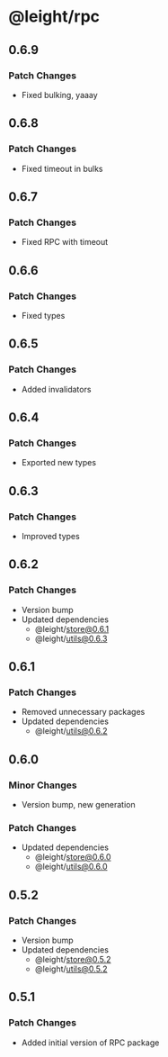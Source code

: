 # @leight/rpc

## 0.6.9

### Patch Changes

- Fixed bulking, yaaay

## 0.6.8

### Patch Changes

- Fixed timeout in bulks

## 0.6.7

### Patch Changes

- Fixed RPC with timeout

## 0.6.6

### Patch Changes

- Fixed types

## 0.6.5

### Patch Changes

- Added invalidators

## 0.6.4

### Patch Changes

- Exported new types

## 0.6.3

### Patch Changes

- Improved types

## 0.6.2

### Patch Changes

- Version bump
- Updated dependencies
    - @leight/store@0.6.1
    - @leight/utils@0.6.3

## 0.6.1

### Patch Changes

- Removed unnecessary packages
- Updated dependencies
    - @leight/utils@0.6.2

## 0.6.0

### Minor Changes

- Version bump, new generation

### Patch Changes

- Updated dependencies
    - @leight/store@0.6.0
    - @leight/utils@0.6.0

## 0.5.2

### Patch Changes

- Version bump
- Updated dependencies
    - @leight/store@0.5.2
    - @leight/utils@0.5.2

## 0.5.1

### Patch Changes

- Added initial version of RPC package
